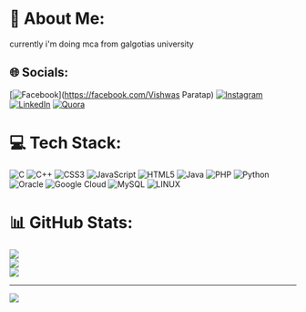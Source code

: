 # 💫 About Me:
currently i'm doing mca from galgotias university 


## 🌐 Socials:
[![Facebook](https://img.shields.io/badge/Facebook-%231877F2.svg?logo=Facebook&logoColor=white)](https://facebook.com/Vishwas Paratap) [![Instagram](https://img.shields.io/badge/Instagram-%23E4405F.svg?logo=Instagram&logoColor=white)](https://instagram.com/joker_vishwas814) [![LinkedIn](https://img.shields.io/badge/LinkedIn-%230077B5.svg?logo=linkedin&logoColor=white)](https://linkedin.com/in/pratapvishwas) [![Quora](https://img.shields.io/badge/Quora-%23B92B27.svg?logo=Quora&logoColor=white)](https://quora.com/profile/pratapvishwas) 

# 💻 Tech Stack:
![C](https://img.shields.io/badge/c-%2300599C.svg?style=for-the-badge&logo=c&logoColor=white) ![C++](https://img.shields.io/badge/c++-%2300599C.svg?style=for-the-badge&logo=c%2B%2B&logoColor=white) ![CSS3](https://img.shields.io/badge/css3-%231572B6.svg?style=for-the-badge&logo=css3&logoColor=white) ![JavaScript](https://img.shields.io/badge/javascript-%23323330.svg?style=for-the-badge&logo=javascript&logoColor=%23F7DF1E) ![HTML5](https://img.shields.io/badge/html5-%23E34F26.svg?style=for-the-badge&logo=html5&logoColor=white) ![Java](https://img.shields.io/badge/java-%23ED8B00.svg?style=for-the-badge&logo=java&logoColor=white) ![PHP](https://img.shields.io/badge/php-%23777BB4.svg?style=for-the-badge&logo=php&logoColor=white) ![Python](https://img.shields.io/badge/python-3670A0?style=for-the-badge&logo=python&logoColor=ffdd54) ![Oracle](https://img.shields.io/badge/Oracle-F80000?style=for-the-badge&logo=oracle&logoColor=white) ![Google Cloud](https://img.shields.io/badge/Google%20Cloud-%234285F4.svg?style=for-the-badge&logo=google-cloud&logoColor=white) ![MySQL](https://img.shields.io/badge/mysql-%2300f.svg?style=for-the-badge&logo=mysql&logoColor=white) ![LINUX](https://img.shields.io/badge/Linux-FCC624?style=for-the-badge&logo=linux&logoColor=black)
# 📊 GitHub Stats:
![](https://github-readme-stats.vercel.app/api?username=pratapvishwas&theme=dark&hide_border=false&include_all_commits=false&count_private=false)<br/>
![](https://github-readme-streak-stats.herokuapp.com/?user=pratapvishwas&theme=dark&hide_border=false)<br/>
![](https://github-readme-stats.vercel.app/api/top-langs/?username=pratapvishwas&theme=dark&hide_border=false&include_all_commits=false&count_private=false&layout=compact)

---
[![](https://visitcount.itsvg.in/api?id=pratapvishwas&icon=0&color=0)](https://visitcount.itsvg.in)

<!-- Proudly created with GPRM ( https://gprm.itsvg.in ) -->
